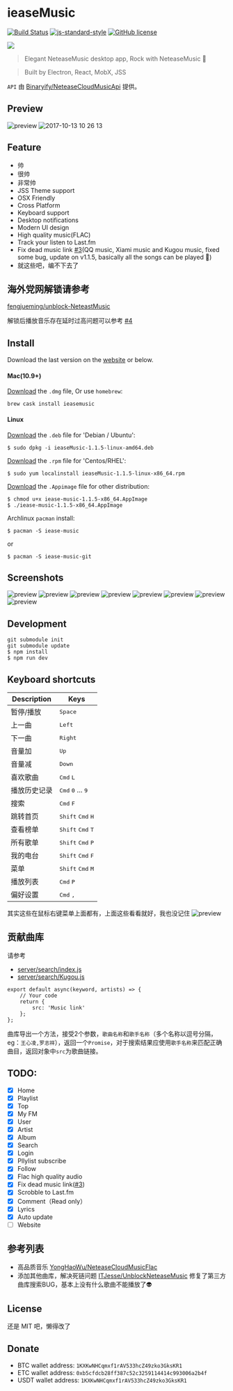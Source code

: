 # ieaseMusic

[![Build Status](https://travis-ci.org/trazyn/ieaseMusic.svg?branch=master)](https://travis-ci.org/trazyn/ieaseMusic)
[![js-standard-style](https://img.shields.io/badge/code%20style-standard-brightgreen.svg)](http://standardjs.com)
[![GitHub license](https://img.shields.io/badge/license-MIT-blue.svg)](https://raw.githubusercontent.com/trazyn/ieaseMusic/master/LICENSE)


<img src="https://github.com/trazyn/ieaseMusic/blob/master/resource/128x128.png" />

> Elegant NeteaseMusic desktop app, Rock with NeteaseMusic :metal:

> Built by Electron, React, MobX, JSS

`API` 由 [Binaryify/NeteaseCloudMusicApi](https://github.com/Binaryify/NeteaseCloudMusicApi) 提供。


## Preview

![preview](https://github.com/trazyn/ieaseMusic/blob/master/screenshots/preview.gif)
![2017-10-13 10 26 13](https://user-images.githubusercontent.com/1774898/31527631-3aab6178-b001-11e7-8633-c2cbb7b4af2a.gif)

## Feature
- 帅
- 很帅
- 非常帅
- JSS Theme support
- OSX Friendly
- Cross Platform
- Keyboard support
- Desktop notifications
- Modern UI design
- High quality music(FLAC)
- Track your listen to Last.fm
- Fix dead music link [#3](https://github.com/trazyn/ieaseMusic/issues/3)(QQ music, Xiami music and Kugou music, fixed some bug, update on v1.1.5, basically all the songs can be played 🙊)
- 就这些吧，编不下去了

## 海外党网解锁请参考

[fengjueming/unblock-NeteastMusic](https://github.com/fengjueming/unblock-NeteastMusic)

解锁后播放音乐存在延时过高问题可以参考 [#4](https://github.com/trazyn/ieaseMusic/issues/4)

## Install

Download the last version on the [website](https://github.com/trazyn/ieaseMusic/releases/latest) or below.

#### Mac(10.9+)
[Download](https://github.com/trazyn/ieaseMusic/releases/download/v1.1.5/ieaseMusic-1.1.5-mac.dmg) the `.dmg` file, Or use `homebrew`:
```
brew cask install ieasemusic
```

#### Linux

[Download](https://github.com/trazyn/ieaseMusic/releases/download/v1.1.5/ieaseMusic-1.1.5-linux-amd64.deb) the `.deb` file for 'Debian / Ubuntu':
```
$ sudo dpkg -i ieaseMusic-1.1.5-linux-amd64.deb
```

[Download](https://github.com/trazyn/ieaseMusic/releases/download/v1.1.5/ieaseMusic-1.1.5-linux-x86_64.rpm) the `.rpm` file for 'Centos/RHEL':
```
$ sudo yum localinstall ieaseMusic-1.1.5-linux-x86_64.rpm
```

[Download](https://github.com/trazyn/ieaseMusic/releases/download/v1.1.5/iease-music-1.1.5-x86_64.AppImage) the `.Appimage` file for other distribution:
```
$ chmod u+x iease-music-1.1.5-x86_64.AppImage
$ ./iease-music-1.1.5-x86_64.AppImage
```

Archlinux `pacman` install:
```
$ pacman -S iease-music

```
or
```
$ pacman -S iease-music-git
```

## Screenshots

![preview](https://github.com/trazyn/ieaseMusic/blob/master/screenshots/home.png)
![preview](https://github.com/trazyn/ieaseMusic/blob/master/screenshots/menu.png)
![preview](https://github.com/trazyn/ieaseMusic/blob/master/screenshots/nextup.png)
![preview](https://github.com/trazyn/ieaseMusic/blob/master/screenshots/player.png)
![preview](https://github.com/trazyn/ieaseMusic/blob/master/screenshots/artist.png)
![preview](https://github.com/trazyn/ieaseMusic/blob/master/screenshots/fm.png)
![preview](https://github.com/trazyn/ieaseMusic/blob/master/screenshots/playlist.png)
![preview](https://github.com/trazyn/ieaseMusic/blob/master/screenshots/preferences.png)

## Development
```
git submodule init
git submodule update
$ npm install
$ npm run dev
```

## Keyboard shortcuts

Description            | Keys
-----------------------| -----------------------
暂停/播放              | <kbd>Space</kbd>
上一曲                 | <kbd>Left</kbd>
下一曲                 | <kbd>Right</kbd>
音量加                 | <kbd>Up</kbd>
音量减                 | <kbd>Down</kbd>
喜欢歌曲               | <kbd>Cmd</kbd> <kbd>L</kbd>
播放历史记录           | <kbd>Cmd</kbd> <kbd>0</kbd> ... <kbd>9</kbd>
搜索                   | <kbd>Cmd</kbd> <kbd>F</kbd>
跳转首页               | <kbd>Shift</kbd> <kbd>Cmd</kbd> <kbd>H</kbd>
查看榜单               | <kbd>Shift</kbd> <kbd>Cmd</kbd> <kbd>T</kbd>
所有歌单               | <kbd>Shift</kbd> <kbd>Cmd</kbd> <kbd>P</kbd>
我的电台               | <kbd>Shift</kbd> <kbd>Cmd</kbd> <kbd>F</kbd>
菜单                   | <kbd>Shift</kbd> <kbd>Cmd</kbd> <kbd>M</kbd>
播放列表               | <kbd>Cmd</kbd> <kbd>P</kbd>
偏好设置               | <kbd>Cmd</kbd> <kbd>,</kbd>

其实这些在鼠标右键菜单上面都有，上面这些看看就好，我也没记住
![preview](https://github.com/trazyn/ieaseMusic/blob/master/screenshots/contextmenu.png)

## 贡献曲库
请参考
- [server/search/index.js](https://github.com/trazyn/ieaseMusic/blob/master/server/search/index.js)
- [server/search/Kugou.js](https://github.com/trazyn/ieaseMusic/blob/master/server/search/Kugou.js)

```
export default async(keyword, artists) => {
    // Your code
    return {
        src: 'Music link'
    };
};
```

曲库导出一个方法，接受2个参数，`歌曲名称`和`歌手名称`（多个名称以逗号分隔，eg：`王心凌,罗志祥`），返回一个`Promise`，对于搜索结果应使用`歌手名称`来匹配正确曲目，返回对象中`src`为歌曲链接。

## TODO:
- [x] Home
- [x] Playlist
- [x] Top
- [x] My FM
- [x] User
- [x] Artist
- [x] Album
- [x] Search
- [x] Login
- [x] Pllylist subscribe
- [x] Follow
- [x] Flac high quality audio
- [x] Fix dead music link([#3](https://github.com/trazyn/ieaseMusic/issues/3))
- [x] Scrobble to Last.fm
- [x] Comment（Read only）
- [x] Lyrics
- [x] Auto update
- [ ] Website

## 参考列表
- 高品质音乐
  [YongHaoWu/NeteaseCloudMusicFlac](https://github.com/YongHaoWu/NeteaseCloudMusicFlac)
- 添加其他曲库，解决死链问题
  [ITJesse/UnblockNeteaseMusic](https://github.com/ITJesse/UnblockNeteaseMusic)
  修复了第三方曲库搜索BUG，基本上没有什么歌曲不能播放了👽

## License
还是 MIT 吧，懒得改了

## Donate
- BTC wallet address: `1KXKwNHCqmxf1rAV533hcZ49zko3GksKR1`
- ETC wallet address: `0xb5cfdcb28ff387c52c3259114414c993006a2b4f`
- USDT wallet address: `1KXKwNHCqmxf1rAV533hcZ49zko3GksKR1`
